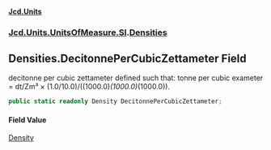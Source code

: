 #### [Jcd.Units](index 'index')
### [Jcd.Units.UnitsOfMeasure.SI](Jcd.Units.UnitsOfMeasure.SI 'Jcd.Units.UnitsOfMeasure.SI').[Densities](Densities 'Jcd.Units.UnitsOfMeasure.SI.Densities')

## Densities.DecitonnePerCubicZettameter Field

decitonne per cubic zettameter defined such that: tonne per cubic exameter = dt/Zm³ ×
(1.0/10.0)/((1000.0)*(1000.0)*(1000.0)).

```csharp
public static readonly Density DecitonnePerCubicZettameter;
```

#### Field Value
[Density](Density 'Jcd.Units.UnitTypes.Density')